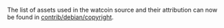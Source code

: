 The list of assets used in the watcoin source and their attribution can now be found in [contrib/debian/copyright](../contrib/debian/copyright).
